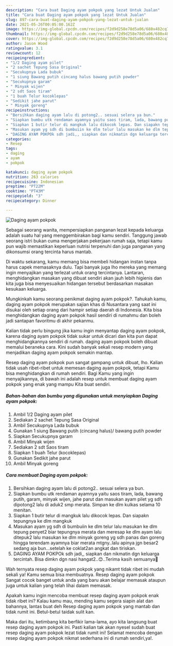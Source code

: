 ```yaml
---
description: "Cara buat Daging ayam pokpok yang lezat Untuk Jualan"
title: "Cara buat Daging ayam pokpok yang lezat Untuk Jualan"
slug: 897-cara-buat-daging-ayam-pokpok-yang-lezat-untuk-jualan
date: 2021-05-26T00:05:00.162Z
image: https://img-global.cpcdn.com/recipes/f2d9d258e78d5a06/680x482cq70/daging-ayam-pokpok-foto-resep-utama.jpg
thumbnail: https://img-global.cpcdn.com/recipes/f2d9d258e78d5a06/680x482cq70/daging-ayam-pokpok-foto-resep-utama.jpg
cover: https://img-global.cpcdn.com/recipes/f2d9d258e78d5a06/680x482cq70/daging-ayam-pokpok-foto-resep-utama.jpg
author: Jason Wood
ratingvalue: 3.1
reviewcount: 12
recipeingredient:
- "1/2 Daging ayam pilet"
- "2 sachet Tepung Sasa Original"
- "Secukupnya Lada bubuk"
- "1 siung Bawang putih cincang halus bawang putih powder"
- "Secukupnya garam"
- " Minyak wijen"
- "2 sdt Saos tiram"
- "1 buah Telur kocoklepas"
- "Sedikit jahe parut"
- " Minyak goreng"
recipeinstructions:
- "Bersihkan daging ayam lalu di potong2.. sesuai selera ya bun."
- "Siapkan bumbu utk rendaman ayamnya yaitu saos tiram, lada, bawang putih, garam, minyak wijen, jahe parut dan masukan ayam pilet yg sdh dipotong2 lalu di aduk2 smp merata. Simpan ke dlm kulkas selama 10 menitan."
- "Siapkan 1 butir telur di mangkuk lalu dikocok lepas. Dan siapakn tepungnya ke dlm mangkuk"
- "Masukan ayam yg sdh di bumbuiin ke dlm telur lalu masukan ke dlm tepung penyet2 biar tepungnya merata dan meresap ke dlm ayam lalu ditepuk2 lalu masukan ke dlm minyak goreng yg sdh panas dan goreng hingga terendam ayamnya biar merata mtgny..lalu apinya jgn besar2 sedang aja bun...setelah ke coklat2an angkat dan tiriskan."
- "DAGING AYAM POKPOk sdh jadi,, siapkan dan nikmatin dgn keluarga tercintah. Bisa dimkn dgn nasi hangat2..😊..Terima kasih semuanya🙏"
categories:
- Resep
tags:
- daging
- ayam
- pokpok

katakunci: daging ayam pokpok 
nutrition: 263 calories
recipecuisine: Indonesian
preptime: "PT22M"
cooktime: "PT43M"
recipeyield: "3"
recipecategory: Dinner

---
```



![Daging ayam pokpok](https://img-global.cpcdn.com/recipes/f2d9d258e78d5a06/680x482cq70/daging-ayam-pokpok-foto-resep-utama.jpg)

Sebagai seorang wanita, mempersiapkan panganan lezat kepada keluarga adalah suatu hal yang menggembirakan bagi kamu sendiri. Tanggung jawab seorang istri bukan cuma mengerjakan pekerjaan rumah saja, tetapi kamu pun wajib memastikan keperluan nutrisi terpenuhi dan juga panganan yang dikonsumsi orang tercinta harus mantab.

Di waktu  sekarang, kamu memang bisa membeli hidangan instan tanpa harus capek memasaknya dulu. Tapi banyak juga lho mereka yang memang ingin menyajikan yang terlezat untuk orang tercintanya. Lantaran, menghidangkan masakan yang dibuat sendiri akan jauh lebih higienis dan kita juga bisa menyesuaikan hidangan tersebut berdasarkan masakan kesukaan keluarga. 



Mungkinkah kamu seorang penikmat daging ayam pokpok?. Tahukah kamu, daging ayam pokpok merupakan sajian khas di Nusantara yang saat ini disukai oleh setiap orang dari hampir setiap daerah di Indonesia. Kita bisa menghidangkan daging ayam pokpok hasil sendiri di rumahmu dan boleh jadi santapan favoritmu di akhir pekanmu.

Kalian tidak perlu bingung jika kamu ingin menyantap daging ayam pokpok, karena daging ayam pokpok tidak sukar untuk dicari dan kita pun dapat menghidangkannya sendiri di rumah. daging ayam pokpok boleh dibuat memalui beraneka cara. Kini sudah banyak sekali resep modern yang menjadikan daging ayam pokpok semakin mantap.

Resep daging ayam pokpok pun sangat gampang untuk dibuat, lho. Kalian tidak usah ribet-ribet untuk memesan daging ayam pokpok, tetapi Kamu bisa menghidangkan di rumah sendiri. Bagi Kamu yang ingin menyajikannya, di bawah ini adalah resep untuk membuat daging ayam pokpok yang enak yang mampu Kita buat sendiri.

<!--inarticleads1-->

##### Bahan-bahan dan bumbu yang digunakan untuk menyiapkan Daging ayam pokpok:

1. Ambil 1/2 Daging ayam pilet
1. Sediakan 2 sachet Tepung Sasa Original
1. Ambil Secukupnya Lada bubuk
1. Gunakan 1 siung Bawang putih (cincang halus)/ bawang putih powder
1. Siapkan Secukupnya garam
1. Ambil  Minyak wijen
1. Sediakan 2 sdt Saos tiram
1. Siapkan 1 buah Telur (kocoklepas)
1. Gunakan Sedikit jahe parut
1. Ambil  Minyak goreng




<!--inarticleads2-->

##### Cara membuat Daging ayam pokpok:

1. Bersihkan daging ayam lalu di potong2.. sesuai selera ya bun.
1. Siapkan bumbu utk rendaman ayamnya yaitu saos tiram, lada, bawang putih, garam, minyak wijen, jahe parut dan masukan ayam pilet yg sdh dipotong2 lalu di aduk2 smp merata. Simpan ke dlm kulkas selama 10 menitan.
1. Siapkan 1 butir telur di mangkuk lalu dikocok lepas. Dan siapakn tepungnya ke dlm mangkuk
1. Masukan ayam yg sdh di bumbuiin ke dlm telur lalu masukan ke dlm tepung penyet2 biar tepungnya merata dan meresap ke dlm ayam lalu ditepuk2 lalu masukan ke dlm minyak goreng yg sdh panas dan goreng hingga terendam ayamnya biar merata mtgny..lalu apinya jgn besar2 sedang aja bun...setelah ke coklat2an angkat dan tiriskan.
1. DAGING AYAM POKPOk sdh jadi,, siapkan dan nikmatin dgn keluarga tercintah. Bisa dimkn dgn nasi hangat2..😊..Terima kasih semuanya🙏




Wah ternyata resep daging ayam pokpok yang nikamt tidak ribet ini mudah sekali ya! Kamu semua bisa membuatnya. Resep daging ayam pokpok Sangat cocok banget untuk anda yang baru akan belajar memasak ataupun juga untuk kalian yang telah lihai dalam memasak.

Apakah kamu ingin mencoba membuat resep daging ayam pokpok enak tidak ribet ini? Kalau kamu mau, mending kamu segera siapin alat dan bahannya, lantas buat deh Resep daging ayam pokpok yang mantab dan tidak rumit ini. Betul-betul taidak sulit kan. 

Maka dari itu, ketimbang kita berfikir lama-lama, ayo kita langsung buat resep daging ayam pokpok ini. Pasti kalian tak akan nyesel sudah buat resep daging ayam pokpok lezat tidak rumit ini! Selamat mencoba dengan resep daging ayam pokpok nikmat sederhana ini di rumah sendiri,ya!.

